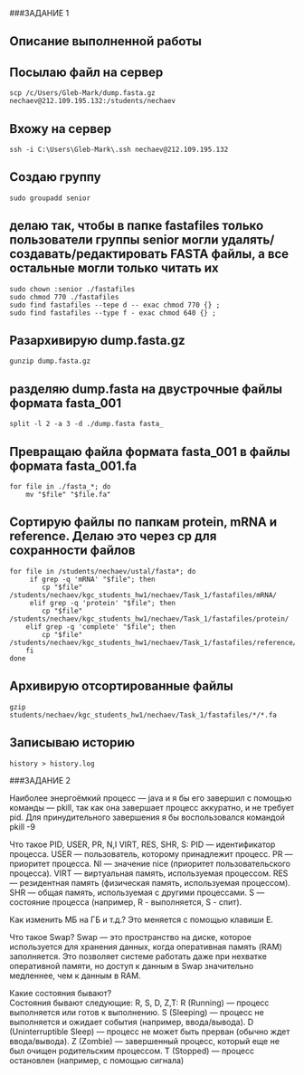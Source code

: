 ###ЗАДАНИЕ 1

## Описание выполненной работы
## Посылаю файл на сервер
```
scp /c/Users/Gleb-Mark/dump.fasta.gz nechaev@212.109.195.132:/students/nechaev
```
## Вхожу на сервер 
```
ssh -i C:\Users\Gleb-Mark\.ssh nechaev@212.109.195.132
```
## Создаю группу
```
sudo groupadd senior
```
## делаю так, чтобы в папке fastafiles только пользователи группы senior могли удалять/создавать/редактировать FASTA файлы, а все остальные могли только читать их
```
sudo chown :senior ./fastafiles
sudo chmod 770 ./fastafiles
sudo find fastafiles --tepe d -- exac chmod 770 {} ;
sudo find fastafiles --type f - exac chmod 640 {} ;
```
## Разархивирую dump.fasta.gz
```
gunzip dump.fasta.gz
```
## разделяю dump.fasta на двустрочные файлы формата fasta_001
```
split -l 2 -a 3 -d ./dump.fasta fasta_
```
## Превращаю файла формата fasta_001 в файлы формата fasta_001.fa
```
for file in ./fasta_*; do
    mv "$file" "$file.fa" 
```
## Сортирую файлы по папкам protein, mRNA и reference. Делаю это через cp для сохранности файлов
```
for file in /students/nechaev/ustal/fasta*; do 
     if grep -q 'mRNA' "$file"; then
        cp "$file" /students/nechaev/kgc_students_hw1/nechaev/Task_1/fastafiles/mRNA/
     elif grep -q 'protein' "$file"; then
        cp "$file" /students/nechaev/kgc_students_hw1/nechaev/Task_1/fastafiles/protein/
    elif grep -q 'complete' "$file"; then
        cp "$file" /students/nechaev/kgc_students_hw1/nechaev/Task_1/fastafiles/reference/
    fi
done
```

## Архивирую отсортированные файлы 
```
gzip students/nechaev/kgc_students_hw1/nechaev/Task_1/fastafiles/*/*.fa
```
## Записываю историю
```
history > history.log
```


###ЗАДАНИЕ 2

Наиболее энергоёмкий процесс — java и я бы его завершил с помощью команды — pkill, так как она завершает процесс аккуратно, и не требует pid. 
Для принудительного завершения я бы воспользовался командой pkill -9

Что такое PID, USER, PR, N,I VIRT, RES, SHR, S:
PID — идентификатор процесса.
USER — пользователь, которому принадлежит процесс.
PR — приоритет процесса.
NI — значение nice (приоритет пользовательского процесса).
VIRT — виртуальная память, используемая процессом.
RES — резидентная память (физическая память, используемая процессом).
SHR — общая память, используемая с другими процессами.
S — состояние процесса (например, R - выполняется, S - спит).

Как изменить МБ на ГБ и т.д.?
Это меняется с помощью клавиши Е. 

Что такое Swap? 
Swap — это пространство на диске, которое используется для хранения данных, когда оперативная память (RAM) заполняется. Это позволяет системе работать даже при нехватке оперативной памяти, но доступ к данным в Swap значительно медленнее, чем к данным в RAM.

Какие состояния бывают?  
Состояния бывают следующие: R, S, D, Z,T:
R (Running) — процесс выполняется или готов к выполнению.
S (Sleeping) — процесс не выполняется и ожидает события (например, ввода/вывода).
D (Uninterruptible Sleep) — процесс не может быть прерван (обычно ждет ввода/вывода).
Z (Zombie) — завершенный процесс, который еще не был очищен родительским процессом.
T (Stopped) — процесс остановлен (например, с помощью сигнала)
